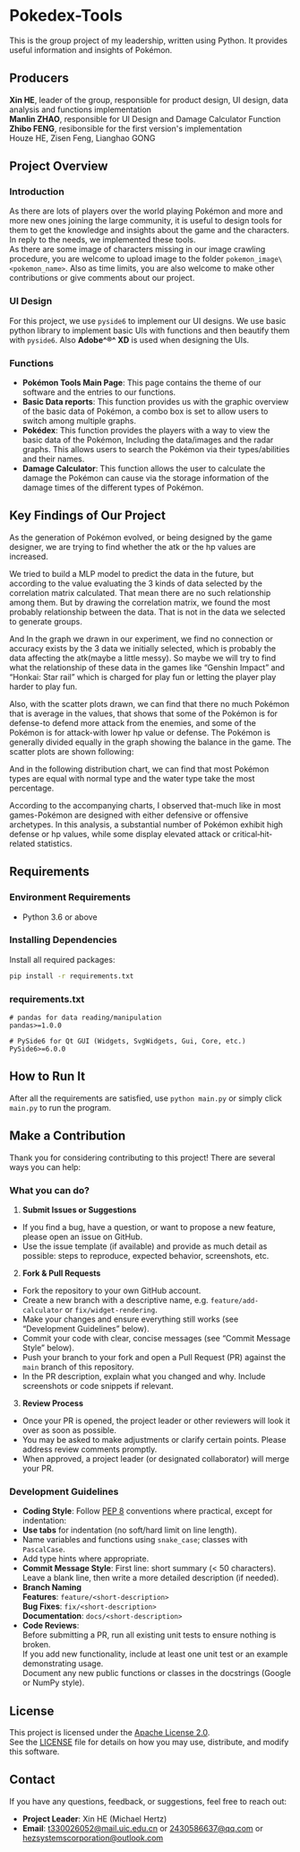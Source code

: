 
# Pokedex-Tools  
This is the group project of my leadership, written using Python. It provides useful information and insights of Pokémon. 

## Producers  
**Xin HE**, leader of the group, responsible for product design, UI design, data analysis and functions implementation  
**Manlin ZHAO**, responsible for UI Design and Damage Calculator Function  
**Zhibo FENG**, resibonsible for the first version's implementation  
Houze HE, Zisen Feng, Lianghao GONG  

## Project Overview  
### Introduction
As there are lots of players over the world playing Pokémon and more and more new ones joining the large community, it is useful to design tools for them to get the knowledge and insights about the game and the characters. In reply to the needs, we implemented these tools.   
As there are some image of characters missing in our image crawling procedure, you are welcome to upload image to the folder `pokemon_image\<pokemon_name>`. Also as time limits, you are also welcome to make other contributions or give comments about our project.    

### UI Design
For this project, we use `pyside6` to implement our UI designs. We use basic python library to implement basic UIs with functions and then beautify them with `pyside6`. Also **Adobe^®^ XD** is used when designing the UIs.   

### Functions
* **Pokémon Tools Main Page**: 
This page contains the theme of our software and the entries to our functions.   
* **Basic Data reports**: 
This function provides us with the graphic overview of the basic data of Pokémon, a combo box is set to allow users to switch among multiple graphs.   
* **Pokédex**: 
This function provides the players with a way to view the basic data of the Pokémon, Including the data/images and the radar graphs. This allows users to search the Pokémon via their types/abilities and their names.   
* **Damage Calculator**: 
This function allows the user to calculate the damage the Pokémon can cause via the storage information of the damage times of the different types of Pokémon.   

## Key Findings of Our Project
As the generation of Pokémon evolved, or being designed by the game designer, we are trying to find whether the atk or the hp values are increased.   

We tried to build a MLP model to predict the data in the future, but according to the value evaluating the 3 kinds of data selected by the correlation matrix calculated. That mean there are no such relationship among them. But by drawing the correlation matrix, we found the most probably relationship between the data. That is not in the data we selected to generate groups.   

And In the graph we drawn in our experiment, we find no connection or accuracy exists by the 3 data we initially selected, which is probably the data affecting the atk(maybe a little messy). So maybe we will try to find what the relationship of these data in the games like “Genshin Impact” and “Honkai: Star rail” which is charged for play fun or letting the player play harder to play fun.   

Also, with the scatter plots drawn, we can find that there no much Pokémon that is average in the values, that shows that some of the Pokémon is for defense-to defend more attack from the enemies, and some of the Pokémon is for attack-with lower hp value or defense. The Pokémon is generally divided equally in the graph showing the balance in the game. The scatter plots are shown following:   

And in the following distribution chart, we can find that most Pokémon types are equal with normal type and the water type take the most percentage.   

According to the accompanying charts, I observed that-much like in most games-Pokémon are designed with either defensive or offensive archetypes. In this analysis, a substantial number of Pokémon exhibit high defense or hp values, while some display elevated attack or critical‐hit‐related statistics.   

## Requirements
### Environment Requirements   
* Python 3.6 or above

### Installing Dependencies  
Install all required packages:
```bash
pip install -r requirements.txt
```

### requirements.txt  
```text
# pandas for data reading/manipulation
pandas>=1.0.0

# PySide6 for Qt GUI (Widgets, SvgWidgets, Gui, Core, etc.)
PySide6>=6.0.0
```

## How to Run It  
After all the requirements are satisfied, use `python main.py` or simply click `main.py` to run the program.   

## Make a Contribution  
Thank you for considering contributing to this project! There are several ways you can help:

### What you can do?  
1. **Submit Issues or Suggestions**  
* If you find a bug, have a question, or want to propose a new feature, please open an issue on GitHub.  
* Use the issue template (if available) and provide as much detail as possible: steps to reproduce, expected behavior, screenshots, etc.

2. **Fork & Pull Requests**  
* Fork the repository to your own GitHub account.  
* Create a new branch with a descriptive name, e.g. `feature/add-calculator` or `fix/widget-rendering`.  
* Make your changes and ensure everything still works (see “Development Guidelines” below).  
* Commit your code with clear, concise messages (see “Commit Message Style” below).  
* Push your branch to your fork and open a Pull Request (PR) against the `main` branch of this repository.  
* In the PR description, explain what you changed and why. Include screenshots or code snippets if relevant.

3. **Review Process**  
* Once your PR is opened, the project leader or other reviewers will look it over as soon as possible.  
* You may be asked to make adjustments or clarify certain points. Please address review comments promptly.  
* When approved, a project leader (or designated collaborator) will merge your PR.

### Development Guidelines
* **Coding Style**: Follow [PEP 8](https://www.python.org/dev/peps/pep-0008/) conventions where practical, except for indentation:  
* **Use tabs** for indentation (no soft/hard limit on line length).  
* Name variables and functions using `snake_case`; classes with `PascalCase`.  
* Add type hints where appropriate.
*  **Commit Message Style**: First line: short summary (< 50 characters).  Leave a blank line, then write a more detailed description (if needed).  
* **Branch Naming**  
**Features**: `feature/<short-description>`  
**Bug Fixes**: `fix/<short-description>`  
**Documentation**: `docs/<short-description>`
* **Code Reviews**:  
Before submitting a PR, run all existing unit tests to ensure nothing is broken.  
If you add new functionality, include at least one unit test or an example demonstrating usage.   
Document any new public functions or classes in the docstrings (Google or NumPy style).   

## License   
This project is licensed under the [Apache License 2.0](LICENSE).   
See the [LICENSE](LICENSE) file for details on how you may use, distribute, and modify this software.   

## Contact
If you have any questions, feedback, or suggestions, feel free to reach out:
* **Project Leader**: Xin HE (Michael Hertz)
* **Email**: t330026052@mail.uic.edu.cn  or 2430586637@qq.com or hezsystemscorporation@outlook.com
